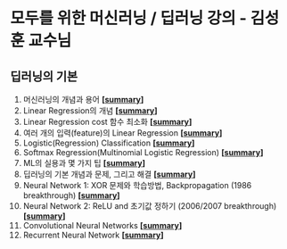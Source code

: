 # 모두를 위한 머신러닝 / 딥러닝 강의 - 김성훈 교수님

## 딥러닝의 기본
1. 머신러닝의 개념과 용어 **[[summary](https://github.com/sa11k/Deep_Learning/blob/master/%EB%A8%B8%EC%8B%A0%EB%9F%AC%EB%8B%9D%EC%9D%98%20%EA%B0%9C%EB%85%90%EA%B3%BC%20%EC%9A%A9%EC%96%B4.md)]**
2. Linear Regression의 개념 **[[summary](https://github.com/sa11k/Deep_Learning/blob/master/Linear%20Regression%EC%9D%98%20%EA%B0%9C%EB%85%90.md)]**
3. Linear Regression cost 함수 최소화 **[[summary](https://github.com/sa11k/Deep_Learning/blob/master/Linear%20Regression%20cost%20%ED%95%A8%EC%88%98%20%EC%B5%9C%EC%86%8C%ED%99%94.md)]**
4. 여러 개의 입력(feature)의 Linear Regression **[[summary](https://github.com/sa11k/Deep_Learning/blob/master/%EC%97%AC%EB%9F%AC%20%EA%B0%9C%EC%9D%98%20%EC%9E%85%EB%A0%A5(feature)%EC%9D%98%20Linear%20Regression.md)]**
5. Logistic(Regression) Classification **[[summary](https://github.com/sa11k/Deep_Learning/blob/master/Logistic(Regression)%20Classification.md)]**
6. Softmax Regression(Multinomial Logistic Regression) **[[summary](https://github.com/sa11k/Deep_Learning/blob/master/Softmax%20Regression(Multinomial%20Logistic%20Regression).md)]**
7. ML의 실용과 몇 가지 팁 **[[summary](https://github.com/sa11k/Deep_Learning/blob/master/ML%EC%9D%98%20%EC%8B%A4%EC%9A%A9%EA%B3%BC%20%EB%AA%87%20%EA%B0%80%EC%A7%80%20%ED%8C%81.md)]**
8. 딥러닝의 기본 개념과 문제, 그리고 해결 **[[summary](https://github.com/sa11k/Deep_Learning/blob/master/%EB%94%A5%EB%9F%AC%EB%8B%9D%EC%9D%98%20%EA%B8%B0%EB%B3%B8%20%EA%B0%9C%EB%85%90%EA%B3%BC%20%EB%AC%B8%EC%A0%9C%2C%20%EA%B7%B8%EB%A6%AC%EA%B3%A0%20%ED%95%B4%EA%B2%B0.md)]**
9. Neural Network 1: XOR 문제와 학습방법, Backpropagation (1986 breakthrough) **[[summary](https://github.com/sa11k/Deep_Learning/blob/master/Neural%20Network%201%20-%20XOR%20%EB%AC%B8%EC%A0%9C%EC%99%80%20%ED%95%99%EC%8A%B5%EB%B0%A9%EB%B2%95%2C%20Backpropagation%20(1986%20breakthrough).md)]**
10. Neural Network 2: ReLU and 초기값 정하기 (2006/2007 breakthrough) **[[summary](https://github.com/sa11k/Deep_Learning/blob/master/Neural%20Network%202%20-%20ReLU%20and%20%EC%B4%88%EA%B8%B0%EA%B0%92%20%EC%A0%95%ED%95%98%EA%B8%B0%20(2006%2C2007%20breakthrough).md)]**
11. Convolutional Neural Networks **[[summary]()]**
12. Recurrent Neural Network **[[summary]()]**
